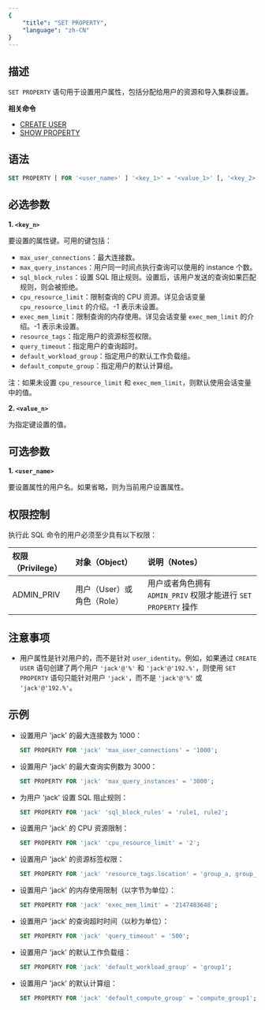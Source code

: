 ```yaml
---
{
    "title": "SET PROPERTY",
    "language": "zh-CN"
}
---
```


<!--
Licensed to the Apache Software Foundation (ASF) under one
or more contributor license agreements.  See the NOTICE file
distributed with this work for additional information
regarding copyright ownership.  The ASF licenses this file
to you under the Apache License, Version 2.0 (the
"License"); you may not use this file except in compliance
with the License.  You may obtain a copy of the License at

  http://www.apache.org/licenses/LICENSE-2.0

Unless required by applicable law or agreed to in writing,
software distributed under the License is distributed on an
"AS IS" BASIS, WITHOUT WARRANTIES OR CONDITIONS OF ANY
KIND, either express or implied.  See the License for the
specific language governing permissions and limitations
under the License.
-->

## 描述

`SET PROPERTY` 语句用于设置用户属性，包括分配给用户的资源和导入集群设置。

**相关命令**

- [CREATE USER](./CREATE-USER.md)
- [SHOW PROPERTY](./SHOW-PROPERTY.md)

## 语法

```sql
SET PROPERTY [ FOR '<user_name>' ] '<key_1>' = '<value_1>' [, '<key_2>' = '<value_2>', ...];
```

## 必选参数

**1. `<key_n>`**

要设置的属性键。可用的键包括：

- `max_user_connections`：最大连接数。
- `max_query_instances`：用户同一时间点执行查询可以使用的 instance 个数。
- `sql_block_rules`：设置 SQL 阻止规则。设置后，该用户发送的查询如果匹配规则，则会被拒绝。
- `cpu_resource_limit`：限制查询的 CPU 资源。详见会话变量 `cpu_resource_limit` 的介绍。-1 表示未设置。
- `exec_mem_limit`：限制查询的内存使用。详见会话变量 `exec_mem_limit` 的介绍。-1 表示未设置。
- `resource_tags`：指定用户的资源标签权限。
- `query_timeout`：指定用户的查询超时。
- `default_workload_group`：指定用户的默认工作负载组。
- `default_compute_group`：指定用户的默认计算组。

注：如果未设置 `cpu_resource_limit` 和 `exec_mem_limit`，则默认使用会话变量中的值。

**2. `<value_n>`**

为指定键设置的值。

## 可选参数

**1. `<user_name>`**

要设置属性的用户名。如果省略，则为当前用户设置属性。

## 权限控制

执行此 SQL 命令的用户必须至少具有以下权限：

| 权限（Privilege） | 对象（Object） | 说明（Notes）                 |
| :---------------- | :------------- | :---------------------------- |
| ADMIN_PRIV        | 用户（User）或 角色（Role）    | 用户或者角色拥有 `ADMIN_PRIV` 权限才能进行 `SET PROPERTY` 操作 |

## 注意事项

- 用户属性是针对用户的，而不是针对 `user_identity`。例如，如果通过 `CREATE USER` 语句创建了两个用户 `'jack'@'%'` 和 `'jack'@'192.%'`，则使用 `SET PROPERTY` 语句只能针对用户 `'jack'`，而不是 `'jack'@'%'` 或 `'jack'@'192.%'`。


## 示例

- 设置用户 'jack' 的最大连接数为 1000：

   ```sql
   SET PROPERTY FOR 'jack' 'max_user_connections' = '1000';
   ```

- 设置用户 'jack' 的最大查询实例数为 3000：

   ```sql
   SET PROPERTY FOR 'jack' 'max_query_instances' = '3000';
   ```

- 为用户 'jack' 设置 SQL 阻止规则：

   ```sql
   SET PROPERTY FOR 'jack' 'sql_block_rules' = 'rule1, rule2';
   ```

- 设置用户 'jack' 的 CPU 资源限制：

   ```sql
   SET PROPERTY FOR 'jack' 'cpu_resource_limit' = '2';
   ```

-  设置用户 'jack' 的资源标签权限：

   ```sql
   SET PROPERTY FOR 'jack' 'resource_tags.location' = 'group_a, group_b';
   ```

- 设置用户 'jack' 的内存使用限制（以字节为单位）：

   ```sql
   SET PROPERTY FOR 'jack' 'exec_mem_limit' = '2147483648';
   ```

- 设置用户 'jack' 的查询超时时间（以秒为单位）：

   ```sql
   SET PROPERTY FOR 'jack' 'query_timeout' = '500';
   ```

- 设置用户 'jack' 的默认工作负载组：

   ```sql
   SET PROPERTY FOR 'jack' 'default_workload_group' = 'group1';
   ```

- 设置用户 'jack' 的默认计算组：

   ```sql
   SET PROPERTY FOR 'jack' 'default_compute_group' = 'compute_group1';
   ```
